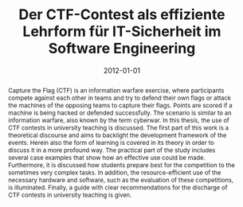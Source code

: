 ---
abstract: Capture the Flag (CTF) is an information warfare exercise, where participants
  compete against each other in teams and try to defend their own flags or attack
  the machines of the opposing teams to capture their flags. Points are scored if
  a machine is being hacked or defended successfully. The scenario is similar to an
  information warfare, also known by the term cyberwar. In this thesis, the use of
  CTF contests in university teaching is discussed. The first part of this work is
  a theoretical discourse and aims to backlight the development framework of the events.
  Herein also the form of learning is covered in its theory in order to discuss it
  in a more profound way. The practical part of the study includes several case examples
  that show how an effective use could be made. Furthermore, it is discussed how students
  prepare best for the competition to the sometimes very complex tasks. In addition,
  the resource-efficient use of the necessary hardware and software, such as the evaluation
  of these competitions, is illuminated. Finally, a guide with clear recommendations
  for the discharge of CTF contests in university teaching is given.
authors:
- Martin Forstner
date: '2012-01-01'
featured: false
links:
- name: Publik
  url: https://publik.tuwien.ac.at/showentry.php?ID=215636&lang=1
publication_types:
- '7'
publishDate: '2012-01-01'
title: Der CTF-Contest als effiziente Lehrform für IT-Sicherheit im Software Engineering
url_pdf: ''
---